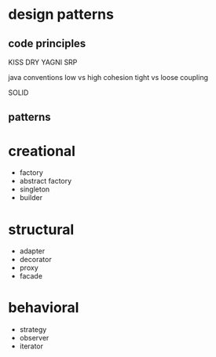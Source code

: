 # design patterns

## code principles

KISS DRY YAGNI SRP

java conventions low vs high cohesion tight vs loose coupling

SOLID

## patterns

# creational

- factory
- abstract factory
- singleton
- builder

# structural

- adapter
- decorator
- proxy
- facade

# behavioral

- strategy
- observer
- iterator
